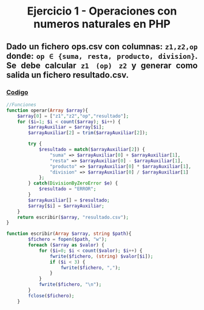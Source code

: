 <div align="center">

# Ejercicio 1 - Operaciones con numeros naturales en PHP

<div align="justify">

## Dado un fichero ops.csv con columnas: `z1,z2,op` donde: `op ∈ {suma, resta, producto, division}`. Se debe calcular `z1 (op) z2` y generar como salida un fichero resultado.csv.



### [Codigo](https://github.com/ATPRodriguez/AED/tree/main/Archivos-en-php/src/public/Ejercicio1)
```php
//Funciones
function operar(Array $array){
    $array[0] = ["z1","z2","op","resultado"];
    for ($i=1; $i < count($array); $i++) {
        $arrayAuxiliar = $array[$i];
        $arrayAuxiliar[2] = trim($arrayAuxiliar[2]);

        try {
            $resultado = match($arrayAuxiliar[2]) {
                "suma" => $arrayAuxiliar[0] + $arrayAuxiliar[1],
                "resta" => $arrayAuxiliar[0] - $arrayAuxiliar[1],
                "producto" => $arrayAuxiliar[0] * $arrayAuxiliar[1],
                "division" => $arrayAuxiliar[0] / $arrayAuxiliar[1]
            };
        } catch(DivisionByZeroError $e) {
            $resultado = "ERROR";
        }
        $arrayAuxiliar[] = $resultado;
        $array[$i] = $arrayAuxiliar;
    }
    return escribir($array, "resultado.csv");
}

function escribir(Array $array, string $path){
        $fichero = fopen($path, "w");
        foreach ($array as $valor) {
            for ($i=0; $i < count($valor); $i++) { 
                fwrite($fichero, (string) $valor[$i]);
                if ($i < 3) {
                    fwrite($fichero, ",");
                }
            }
            fwrite($fichero, "\n");
        }
        fclose($fichero);
    }
```

</div>

</div>